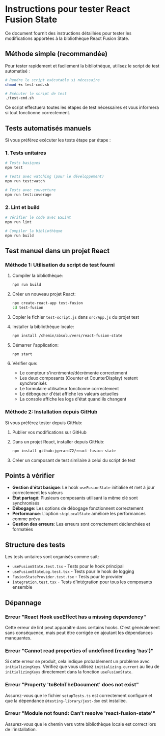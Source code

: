 # Instructions pour tester React Fusion State

Ce document fournit des instructions détaillées pour tester les modifications apportées à la bibliothèque React Fusion State.

## Méthode simple (recommandée)

Pour tester rapidement et facilement la bibliothèque, utilisez le script de test automatisé :

```bash
# Rendre le script exécutable si nécessaire
chmod +x test-cmd.sh

# Exécuter le script de test
./test-cmd.sh
```

Ce script effectuera toutes les étapes de test nécessaires et vous informera si tout fonctionne correctement.

## Tests automatisés manuels

Si vous préférez exécuter les tests étape par étape :

### 1. Tests unitaires

```bash
# Tests basiques
npm test

# Tests avec watching (pour le développement)
npm run test:watch

# Tests avec couverture
npm run test:coverage
```

### 2. Lint et build

```bash
# Vérifier le code avec ESLint
npm run lint

# Compiler la bibliothèque
npm run build
```

## Test manuel dans un projet React

### Méthode 1: Utilisation du script de test fourni

1. Compiler la bibliothèque:
   ```bash
   npm run build
   ```

2. Créer un nouveau projet React:
   ```bash
   npx create-react-app test-fusion
   cd test-fusion
   ```

3. Copier le fichier `test-script.js` dans `src/App.js` du projet test

4. Installer la bibliothèque locale:
   ```bash
   npm install /chemin/absolu/vers/react-fusion-state
   ```

5. Démarrer l'application:
   ```bash
   npm start
   ```

6. Vérifier que:
   - Le compteur s'incrémente/décrémente correctement
   - Les deux composants (Counter et CounterDisplay) restent synchronisés
   - Le formulaire utilisateur fonctionne correctement
   - Le débogueur d'état affiche les valeurs actuelles
   - La console affiche les logs d'état quand ils changent

### Méthode 2: Installation depuis GitHub

Si vous préférez tester depuis GitHub:

1. Publier vos modifications sur GitHub

2. Dans un projet React, installer depuis GitHub:
   ```bash
   npm install github:jgerard72/react-fusion-state
   ```

3. Créer un composant de test similaire à celui du script de test

## Points à vérifier

- **Gestion d'état basique**: Le hook `useFusionState` initialise et met à jour correctement les valeurs
- **État partagé**: Plusieurs composants utilisant la même clé sont synchronisés
- **Débogage**: Les options de débogage fonctionnent correctement
- **Performance**: L'option `skipLocalState` améliore les performances comme prévu
- **Gestion des erreurs**: Les erreurs sont correctement déclenchées et formatées

## Structure des tests

Les tests unitaires sont organisés comme suit:

- `useFusionState.test.tsx` - Tests pour le hook principal
- `useFusionStateLog.test.tsx` - Tests pour le hook de logging
- `FusionStateProvider.test.tsx` - Tests pour le provider
- `integration.test.tsx` - Tests d'intégration pour tous les composants ensemble

## Dépannage

### Erreur "React Hook useEffect has a missing dependency"

Cette erreur de lint peut apparaître dans certains hooks. C'est généralement sans conséquence, mais peut être corrigée en ajoutant les dépendances manquantes.

### Erreur "Cannot read properties of undefined (reading 'has')"

Si cette erreur se produit, cela indique probablement un problème avec `initializingKeys`. Vérifiez que vous utilisez `initializing.current` au lieu de `initializingKeys` directement dans la fonction `useFusionState`.

### Erreur "Property 'toBeInTheDocument' does not exist"

Assurez-vous que le fichier `setupTests.ts` est correctement configuré et que la dépendance `@testing-library/jest-dom` est installée.

### Erreur "Module not found: Can't resolve 'react-fusion-state'"

Assurez-vous que le chemin vers votre bibliothèque locale est correct lors de l'installation. 